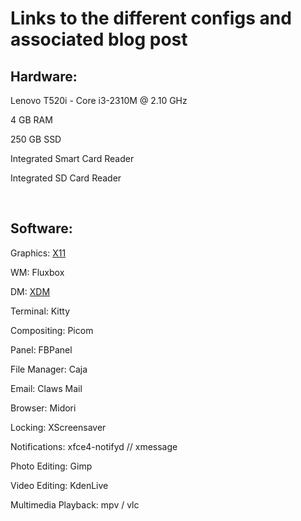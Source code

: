 <h1>Links to the different configs and associated blog post</h1>
<h2>Hardware:</h2>
<p>Lenovo T520i - Core i3-2310M @ 2.10 GHz</p>
<p>4 GB RAM</p>
<p>250 GB SSD</p>
<p>Integrated Smart Card Reader</p>
<p>Integrated SD Card Reader</p>
<br>

<h2>Software:</h2>
<p>Graphics: <a href="https://github.com/KLD997/FBSD-Configs/tree/main/xorg.conf.d/">X11</a></p>
<p>WM: Fluxbox </p>
<p>DM: <a href="https://github.com/KLD997/FBSD-Configs/tree/main/xdm/">XDM</a></p> 
<p>Terminal: Kitty </p>
<p>Compositing: Picom </p>
<p>Panel: FBPanel </p>
<p>File Manager: Caja </p>
<p>Email: Claws Mail </p>
<p>Browser: Midori </p>
<p>Locking: XScreensaver </p>
<p>Notifications: xfce4-notifyd // xmessage </p>
<p>Photo Editing: Gimp </p>
<p>Video Editing: KdenLive </p>
<p>Multimedia Playback: mpv / vlc </p>

